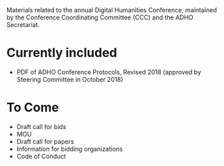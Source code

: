 Materials related to the annual Digital Humanities Conference, maintained by the Conference Coordinating Committee (CCC) and the ADHO Secretariat.

# Currently included
- PDF of ADHO Conference Protocols, Revised 2018 (approved by Steering Committee in October 2018)

# To Come
- Draft call for bids
- MOU
- Draft call for papers
- Information for bidding organizations
- Code of Conduct
